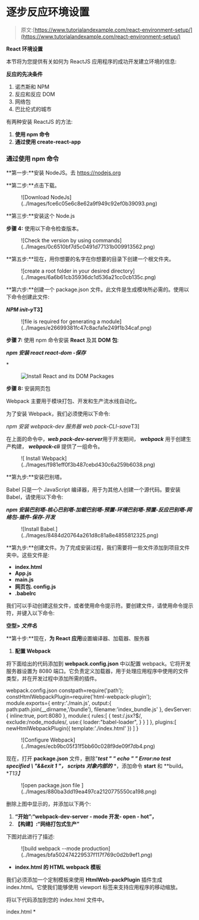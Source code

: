 # 逐步反应环境设置

> 原文:[https://www.tutorialandexample.com/react-environment-setup/](https://www.tutorialandexample.com/react-environment-setup/)

**React 环境设置**

本节将为您提供有关如何为 ReactJS 应用程序的成功开发建立环境的信息:

**反应的先决条件**

1.  诺杰斯和 NPM
2.  反应和反应 DOM
3.  网络包
4.  巴比伦式的城市

有两种安装 ReactJS 的方法:

1.  **使用 npm 命令**
2.  **通过使用 create-react-app**

### 通过使用 npm 命令

**第一步:**安装 NodeJS。去 https://nodejs.org

**第二步:**点击下载。

<figure class="aligncenter">![Download NodeJs](../Images/fce6c05e6c8e62a9f949c92ef0b39093.png)</figure>

**第三步:**安装这个 Node.js

**步骤 4:** 使用以下命令检查版本。

<figure class="wp-block-image">![Check the version by using commands](../Images/0c6510bf7d5c0491d77131b009913562.png)</figure>

**第五步:**现在，用你想要的名字在你想要的目录下创建一个根文件夹。

<figure class="wp-block-image">![create a root folder in your desired directory](../Images/6a6b61cb35936dc1d536a21cc0cb135c.png)</figure>

**第六步:**创建一个 package.json 文件。此文件是生成模块所必需的。使用以下命令创建此文件:

***NPM init–y*T3】**

<figure class="wp-block-image">![file is required for generating a module](../Images/e26699381fc47c8acfa1e249f1b34caf.png)</figure>

**步骤 7:** 使用 npm 命令安装 **React** 及其 **DOM 包**:

***npm 安装 react react-dom -保存***

 *<figure class="wp-block-image">![Install React and its DOM Packages](../Images/8ff14598be31e1fdc9d3494984d5b320.png)</figure>

**步骤 8:** 安装网页包

Webpack 主要用于模块打包、开发和生产流水线自动化。

为了安装 Webpack，我们必须使用以下命令:

*npm 安装 webpack-dev 服务器 web pack-CLI-save*T3]

在上面的命令中，***web pack-dev-server***用于开发期间， ***webpack*** 用于创建生产构建， ***webpack-cli*** 提供了一组命令。

<figure class="wp-block-image">![ Install Webpack](../Images/f981eff0f3b487cebd430c6a259b6038.png)</figure>

**第九步:**安装巴别塔。

Babel 只是一个 JavaScript 编译器，用于为其他人创建一个源代码。要安装 Babel，请使用以下命令:

***npm 安装巴别塔-核心巴别塔-加载巴别塔-预置-环境巴别塔-预置-反应巴别塔-网络包-插件-保存-开发***

<figure class="wp-block-image">![Install Babel.](../Images/8484d20764a261d8c81a8e4855812325.png)</figure>

**第九步:**创建文件。为了完成安装过程，我们需要将一些文件添加到项目文件夹中。这些文件是:

*   **index.html**
*   **App.js**
*   **main.js**
*   **网页包. config.js**
*   **.babelrc**

我们可以手动创建这些文件，或者使用命令提示符。要创建文件，请使用命令提示符，并键入以下命令:

**空型> *文件名***

**第十步:**现在，**为 React 应用**设置编译器、加载器、服务器

1.  **配置 Webpack**

将下面给出的代码添加到 **webpack.config.json** 中以配置 webpack。它将开发服务器设置为 8080 端口。它负责定义加载器，用于处理应用程序中使用的文件类型，并在开发过程中添加所需的插件。

<preclass>webpack.config.json constpath=require('path'); constHtmlWebpackPlugin=require('html-webpack-plugin'); module.exports={ entry:'./main.js', output:{ path:path.join(__dirname,'/bundle'), filename:'index_bundle.js' }, devServer:{ inline:true, port:8080 }, module:{ rules:[ { test:/\.jsx?$/, exclude:/node_modules/, use:{ loader:"babel-loader", } } ] }, plugins:[ newHtmlWebpackPlugin({ template:'./index.html' }) ] }

<figure class="aligncenter">![Configure Webpack](../Images/ecb9bc05f31f5bb60c028f9de09f7db4.png)</figure>

现在，打开 **package.json** 文件，删除"***test " " echo " " Error:no test specified \ "&&exit 1 "， **scripts** 对象内部的*** *，添加命令 **start** 和 **build。**T13】*

<figure class="aligncenter">![open package.json file ](../Images/880ba3dd19ea497ca2120775550ca198.png)</figure>

删除上图中显示的，并添加以下两个:

1.  **“开始”:“webpack-dev-server - mode 开发- open - hot”，**
2.  **【构建】:“网络打包式生产”**

下图对此进行了描述:

<figure class="aligncenter">![build webpack --mode production](../Images/bfa502474229537f117f769c0d2b9ef1.png)</figure>

*   **index.html 的 HTML webpack 模板**

我们必须添加一个定制模板来使用 **HtmlWeb-packPlugin** 插件生成 index.html。它使我们能够使用 viewport 标签来支持应用程序的移动缩放。

将以下代码添加到您的 index.html 文件中。

<preclass>index.html <htmllang><metacharset><title>ReactApp</title></metacharset></htmllang></preclass></preclass>*